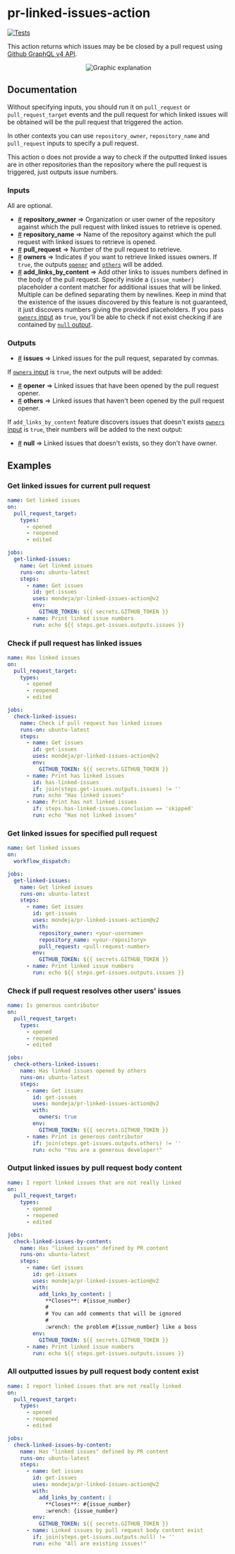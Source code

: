 # pr-linked-issues-action

[![Tests][tests-image]][tests-link]

This action returns which issues may be be closed by a pull request using
[Github GraphQL v4 API][graphql-api].

<p align="center">
  <img src="https://raw.githubusercontent.com/mondeja/pr-linked-issues-action/master/graphic-explanation.png" alt="Graphic explanation"></a>
</p>

## Documentation

Without specifying inputs, you should run it on `pull_request` or
`pull_request_target` events and the pull request for which linked issues will
be obtained will be the pull request that triggered the action.

In other contexts you can use `repository_owner`, `repository_name` and
`pull_request` inputs to specify a pull request.

This action o does not provide a way to check if the outputted linked issues
are in other repositories than the repository where the pull request is triggered,
just outputs issue numbers.

### Inputs

All are optional.

- <a name="input-repository_owner" href="#input-repository_owner">#</a>
 <b>repository_owner</b> ⇒ Organization or user owner of the repository against
 which the pull request with linked issues to retrieve is opened.
- <a name="input-repository_name" href="#input-repository_name">#</a>
 <b>repository_name</b> ⇒ Name of the repository against which the pull request
 with linked issues to retrieve is opened.
- <a name="input-pull_request" href="#input-pull_request">#</a>
 <b>pull_request</b> ⇒ Number of the pull request to retrieve.
- <a name="input-owners" href="#input-owners">#</a> <b>owners</b> ⇒ Indicates
 if you want to retrieve linked issues owners. If `true`, the outputs
 [`opener`](#output-opener) and [`others`](#output-others) will be added.
- <a name="add_links_by_content" href="#add_links_by_content">#</a> <b>add_links_by_content</b> ⇒ Add other links to issues numbers defined in the
 body of the pull request. Specify inside a `{issue_number}` placeholder
 a content matcher for additional issues that will be linked. Multiple can be
 defined separating them by newlines. Keep in mind that the existence of the
 issues discovered by this feature is not guaranteed, it just discovers
 numbers giving the provided placeholders. If you pass
 [`owners` input](#input-owners) as `true`, you'll be able to check if not
 exist checking if are contained by [`null` output](#output-null).

### Outputs

- <a name="output-issues" href="#output-issues">#</a> <b>issues</b> ⇒ Linked
 issues for the pull request, separated by commas.

If [`owners` input](#input-owners) is `true`, the next outputs will be added:

- <a name="output-opener" href="#output-opener">#</a> <b>opener</b> ⇒ Linked
 issues that have been opened by the pull request opener.
- <a name="output-others" href="#output-others">#</a> <b>others</b> ⇒ Linked
 issues that haven't been opened by the pull request opener.

If `add_links_by_content` feature discovers issues that doesn't exists
[`owners` input](#input-owners) is `true`, their numbers will be added to the
next output:

- <a name="output-null" href="#output-null">#</a> <b>null</b> ⇒ Linked
 issues that doesn't exists, so they don't have owner.

## Examples

### Get linked issues for current pull request

```yaml
name: Get linked issues
on:
  pull_request_target:
    types:
      - opened
      - reopened
      - edited

jobs:
  get-linked-issues:
    name: Get linked issues
    runs-on: ubuntu-latest
    steps:
      - name: Get issues
        id: get-issues
        uses: mondeja/pr-linked-issues-action@v2
        env:
          GITHUB_TOKEN: ${{ secrets.GITHUB_TOKEN }}
      - name: Print linked issue numbers
        run: echo ${{ steps.get-issues.outputs.issues }}
```

### Check if pull request has linked issues

```yaml
name: Has linked issues
on:
  pull_request_target:
    types:
      - opened
      - reopened
      - edited

jobs:
  check-linked-issues:
    name: Check if pull request has linked issues
    runs-on: ubuntu-latest
    steps:
      - name: Get issues
        id: get-issues
        uses: mondeja/pr-linked-issues-action@v2
        env:
          GITHUB_TOKEN: ${{ secrets.GITHUB_TOKEN }}
      - name: Print has linked issues
        id: has-linked-issues
        if: join(steps.get-issues.outputs.issues) != ''
        run: echo "Has linked issues"
      - name: Print has not linked issues
        if: steps.has-linked-issues.conclusion == 'skipped'
        run: echo "Has not linked issues"
```

### Get linked issues for specified pull request

```yaml
name: Get linked issues
on:
  workflow_dispatch:

jobs:
  get-linked-issues:
    name: Get linked issues
    runs-on: ubuntu-latest
    steps:
      - name: Get issues
        id: get-issues
        uses: mondeja/pr-linked-issues-action@v2
        with:
          repository_owner: <your-username>
          repository_name: <your-repository>
          pull_request: <pull-request-number>
        env:
          GITHUB_TOKEN: ${{ secrets.GITHUB_TOKEN }}
      - name: Print linked issue numbers
        run: echo ${{ steps.get-issues.outputs.issues }}
```

### Check if pull request resolves other users' issues

```yaml
name: Is generous contributor
on:
  pull_request_target:
    types:
      - opened
      - reopened
      - edited

jobs:
  check-others-linked-issues:
    name: Has linked issues opened by others
    runs-on: ubuntu-latest
    steps:
      - name: Get issues
        id: get-issues
        uses: mondeja/pr-linked-issues-action@v2
        with:
          owners: true
        env:
          GITHUB_TOKEN: ${{ secrets.GITHUB_TOKEN }}
      - name: Print is generous contributor
        if: join(steps.get-issues.outputs.others) != ''
        run: echo "You are a generous developer!"
```

### Output linked issues by pull request body content

```yaml
name: I report linked issues that are not really linked
on:
  pull_request_target:
    types:
      - opened
      - reopened
      - edited

jobs:
  check-linked-issues-by-content:
    name: Has "linked issues" defined by PR content
    runs-on: ubuntu-latest
    steps:
      - name: Get issues
        id: get-issues
        uses: mondeja/pr-linked-issues-action@v2
        with:
          add_links_by_content: |
            **Closes**: #{issue_number}
            #
            # You can add comments that will be ignored
            #
            :wrench: the problem #{issue_number} like a boss
        env:
          GITHUB_TOKEN: ${{ secrets.GITHUB_TOKEN }}
      - name: Print linked issue numbers
        run: echo ${{ steps.get-issues.outputs.issues }}
```

### All outputted issues by pull request body content exist

```yaml
name: I report linked issues that are not really linked
on:
  pull_request_target:
    types:
      - opened
      - reopened
      - edited

jobs:
  check-linked-issues-by-content:
    name: Has "linked issues" defined by PR content
    runs-on: ubuntu-latest
    steps:
      - name: Get issues
        id: get-issues
        uses: mondeja/pr-linked-issues-action@v2
        with:
          add_links_by_content: |
            **Closes**: #{issue_number}
            :wrench: {issue_number}
        env:
          GITHUB_TOKEN: ${{ secrets.GITHUB_TOKEN }}
      - name: Linked issues by pull request body content exist
        if: join(steps.get-issues.outputs.null) != ''
        run: echo "All are existing issues!"
```

[support-ref-closed-issues]: https://github.community/t/support-for-discovering-referenced-and-to-be-closed-issues-from-a-pr/14354/4
[graphql-api]: https://docs.github.com/en/graphql
[tests-image]: https://img.shields.io/github/workflow/status/mondeja/pr-linked-issues-action/CI?logo=github&label=tests
[tests-link]: https://github.com/mondeja/pr-linked-issues-action/actions?query=workflow%3ACI
